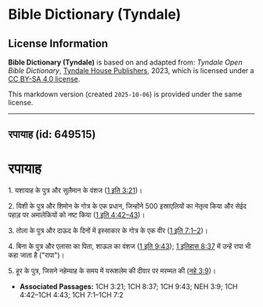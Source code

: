 # Bible Dictionary (Tyndale)

## License Information

**Bible Dictionary (Tyndale)** is based on and adapted from: _Tyndale Open Bible Dictionary_, [Tyndale House Publishers](https://tyndaleopenresources.com/), 2023, which is licensed under a [CC BY-SA 4.0 license](https://creativecommons.org/licenses/by-sa/4.0/legalcode.en).

This markdown version (created `2025-10-06`) is provided under the same license.



--------------------------------

## रपायाह (id: 649515)

रपायाह
======

1\. यशायाह के पुत्र और सुलैमान के वंशज ([1 इति 3:21](https://ref.ly/1Chr3:21))।

2\. यिशी के पुत्र और शिमोन के गोत्र के एक प्रधान, जिन्होंने 500 इस्राएलियों का नेतृत्व किया और सेईद पहाड़ पर अमालेकियों को नष्ट किया ([1 इति 4:42–43](https://ref.ly/1Chr4:42-1Chr4:43))। 

3\. तोला के पुत्र और दाऊद के दिनों में इस्साकार के गोत्र के एक वीर ([1 इति 7:1–2](https://ref.ly/1Chr7:1-1Chr7:2))।

4\. बिना के पुत्र और एलासा का पिता, शाऊल का वंशज ([1 इति 9:43](https://ref.ly/1Chr9:43)); [1 इतिहास 8:37](https://ref.ly/1Chr8:37) में उन्हें रापा भी कहा जाता है ("रापा")।

5\. हूर के पुत्र, जिसने नहेम्याह के समय में यरूशलेम की दीवार पर मरम्मत की ([नहे 3:9](https://ref.ly/Neh3:9))।

* **Associated Passages:** 1CH 3:21; 1CH 8:37; 1CH 9:43; NEH 3:9; 1CH 4:42–1CH 4:43; 1CH 7:1–1CH 7:2

